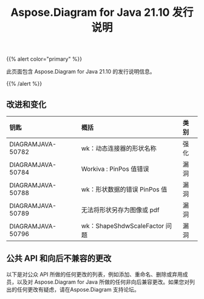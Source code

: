 ﻿---
title: Aspose.Diagram for Java 21.10 发行说明
type: docs
weight: 3
url: /zh/java/aspose-diagram-for-java-21-10-release-notes/
---
{{% alert color="primary" %}}

此页面包含 Aspose.Diagram for Java 21.10 的发行说明信息。

{{% /alert %}}
## **改进和变化**  ##

|**钥匙**|**概括**|**类别**|
|:- |:- |:- |
|DIAGRAMJAVA-50782|wk：动态连接器的形状名称|强化|
|DIAGRAMJAVA-50784|Workiva : PinPos 值错误|漏洞|
|DIAGRAMJAVA-50788|wk：形状数据的错误 PinPos 值|漏洞|
|DIAGRAMJAVA-50789|无法将形状另存为图像或 pdf|漏洞|
|DIAGRAMJAVA-50796|wk：ShapeShdwScaleFactor 问题|漏洞|
## **公共 API 和向后不兼容的更改**
以下是对公众 API 所做的任何更改的列表，例如添加、重命名、删除或弃用成员，以及对 Aspose.Diagram for Java 所做的任何非向后兼容更改。如果您对列出的任何更改有疑虑，请在Aspose.Diagram 支持论坛。

